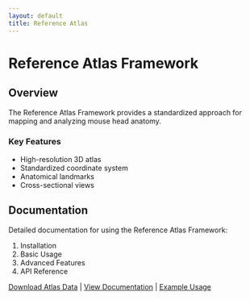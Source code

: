 ```yaml
---
layout: default
title: Reference Atlas
---
```


# Reference Atlas Framework

## Overview
The Reference Atlas Framework provides a standardized approach for mapping and analyzing mouse head anatomy.

### Key Features
- High-resolution 3D atlas
- Standardized coordinate system
- Anatomical landmarks
- Cross-sectional views

## Documentation
Detailed documentation for using the Reference Atlas Framework:

1. Installation
2. Basic Usage
3. Advanced Features
4. API Reference

[Download Atlas Data](#) | [View Documentation](#) | [Example Usage](#)